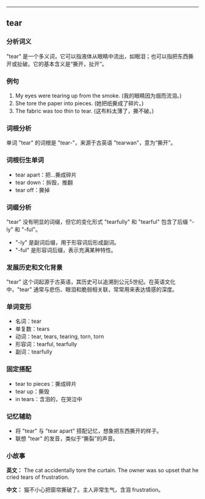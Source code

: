 
---------------
## tear
### 分析词义
"tear" 是一个多义词，它可以指液体从眼睛中流出，如眼泪；也可以指把东西撕开或扯破。它的基本含义是“撕开，扯开”。

### 例句
1. My eyes were tearing up from the smoke. (我的眼睛因为烟而流泪。)
2. She tore the paper into pieces. (她把纸撕成了碎片。)
3. The fabric was too thin to tear. (这布料太薄了，撕不破。)

### 词根分析
单词 "tear" 的词根是 "tear-"，来源于古英语 "tearwan"，意为“撕开”。

### 词根衍生单词
- tear apart：把...撕成碎片
- tear down：拆毁，推翻
- tear off：撕掉

### 词缀分析
"tear" 没有明显的词缀，但它的变化形式 "tearfully" 和 "tearful" 包含了后缀 "-ly" 和 "-ful"。
- "-ly" 是副词后缀，用于形容词后形成副词。
- "-ful" 是形容词后缀，表示充满某种特性。

### 发展历史和文化背景
"tear" 这个词起源于古英语，其历史可以追溯到公元5世纪。在英语文化中，"tear" 通常与悲伤、眼泪和脆弱相关联，常常用来表达情感的深度。

### 单词变形
- 名词：tear
- 单复数：tears
- 动词：tear, tears, tearing, torn, torn
- 形容词：tearful, tearfully
- 副词：tearfully

### 固定搭配
- tear to pieces：撕成碎片
- tear up：撕毁
- in tears：含泪的，在哭泣中

### 记忆辅助
- 将 "tear" 与 "tear apart" 搭配记忆，想象把东西撕开的样子。
- 联想 "tear" 的发音，类似于“撕裂”的声音。

### 小故事
**英文：** The cat accidentally tore the curtain. The owner was so upset that he cried tears of frustration.

**中文：** 猫不小心把窗帘撕破了。主人非常生气，含泪 frustration。

